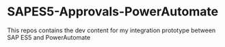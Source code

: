 # SAPES5-Approvals-PowerAutomate
This repos contains the dev content for my integration prototype between SAP ES5 and PowerAutomate
